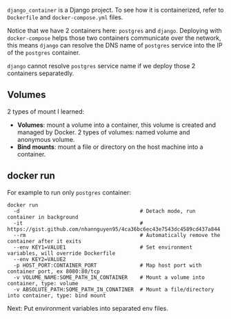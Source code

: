 `django_container` is a Django project. To see how it is containerized, refer to `Dockerfile` and `docker-compose.yml` files.

Notice that we have 2 containers here: `postgres` and `django`. Deploying with `docker-compose` helps those two containers communicate over the network, this means `django` can resolve the DNS name of `postgres` service into the IP of the `postgres` container.

`django` cannot resolve `postgres` service name if we deploy those 2 containers separatedly.


## Volumes

2 types of mount I learned:
- **Volumes**: mount a volume into a container, this volume is created and managed by Docker. 2 types of volumes: named volume and anonymous volume.
- **Bind mounts**: mount a file or directory on the host machine into a container.


## docker run

For example to run only `postgres` container:

```
docker run
  -d                                       # Detach mode, run container in background
  -it                                      # https://gist.github.com/nhannguyen95/4ca36bc6ec43e7543dc4589cd437a844
  --rm                                     # Automatically remove the container after it exits
  --env KEY1=VALUE1                        # Set environment variables, will override Dockerfile
  --env KEY2=VALUE2
  -p HOST_PORT:CONTAINER_PORT              # Map host port with container port, ex 8080:80/tcp                      
  -v VOLUME_NAME:SOME_PATH_IN_CONTAINER    # Mount a volume into container, type: volume
  -v ABSOLUTE_PATH:SOME_PATH_IN_CONATINER  # Mount a file/directory into container, type: bind mount
```

Next: Put environment variables into separated env files.
